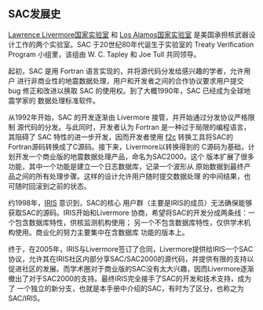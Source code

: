 ## SAC发展史

[Lawrence Livermore国家实验室](http://en.wikipedia.org/wiki/Lawrence_Livermore_National_Laboratory)
和 [Los Alamos国家实验室](http://en.wikipedia.org/wiki/Los_Alamos_National_Laboratory)
是美国承担核武器设计工作的两个实验室。SAC 于20世纪80年代诞生于实验室的
Treaty Verification Program 小组里，该组由 W. C. Tapley 和 Joe Tull 共同领导。

起初，SAC 是用 Fortran 语言实现的，并将源代码分发给感兴趣的学者，允许用户
进行非商业性的地震数据处理，用户和开发者之间的合作协议要求用户提交 bug
修正和改进以换取 SAC 的使用权。到了大概1990年，SAC 已经成为全球地震学家的
数据处理标准软件。

从1992年开始，SAC 的开发逐渐由 Livermore 接管，并开始通过分发协议严格限制
源代码的分发。与此同时，开发者认为 Fortran 是一种过于局限的编程语言，
其阻碍了 SAC 特性的进一步开发，因而开发者使用
[f2c](http://www.netlib.org/f2c/)
转换工具将SAC的Fortran源码转换成了C源码。接下来，Livermore以转换得到的
C源码为基础，计划开发一个商业版的地震数据处理产品，命名为SAC2000。这个
版本扩展了很多功能，其中一个功能是建立一个日志数据库，记录一个波形从
原始数据到最终产品之间的所有处理步骤。这样的设计允许用户随时提交数据处理
的中间结果，也可随时回滚到之前的状态。

约1998年，[IRIS](http://www.iris.edu) 意识到，SAC的核心
用户群（主要是IRIS的成员）无法确保能够获取SAC的源码。IRIS开始和Livermore
协商，希望将SAC的开发分成两条线：一个包含数据库特性，供核监测机构使用；
另一个不包含数据库特性，仅供学术机构使用。商业化的努力主要集中在含数据库
功能的版本上。

终于，在2005年，IRIS与Livermore签订了合同，Livermore提供给IRIS一个SAC
协议，允许其在IRIS社区内部分享SAC/SAC2000的源代码，并提供有限的支持以
促进社区的发展。而学术圈对于商业版的SAC没有太大兴趣，因而Livermore逐渐
撤出了对于SAC2000的支持。最终IRIS完全接手了SAC的开发和技术支持，成为了
一个独立的新分支，也就是本手册中介绍的SAC，有时为了区分，也称之为
SAC/IRIS。
